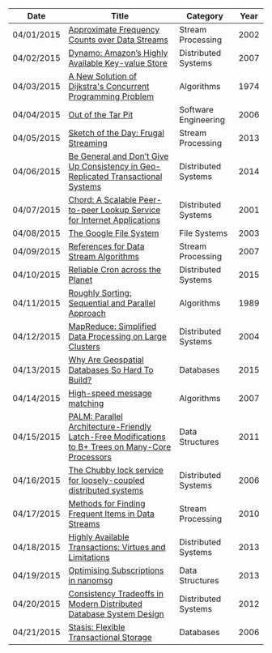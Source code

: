 | Date       | Title         | Category  | Year  |
| ---------- |---------------| ----------|-------|
| 04/01/2015 | [Approximate Frequency Counts over Data Streams](http://www.vldb.org/conf/2002/S10P03.pdf) | Stream Processing | 2002
| 04/02/2015 | [Dynamo: Amazon’s Highly Available Key-value Store ](http://www.allthingsdistributed.com/files/amazon-dynamo-sosp2007.pdf) | Distributed Systems | 2007
| 04/03/2015 | [A New Solution of Dijkstra's Concurrent Programming Problem](http://research.microsoft.com/en-us/um/people/lamport/pubs/bakery.pdf) | Algorithms | 1974
| 04/04/2015 | [Out of the Tar Pit](http://shaffner.us/cs/papers/tarpit.pdf) | Software Engineering | 2006
| 04/05/2015 | [Sketch of the Day: Frugal Streaming](http://research.neustar.biz/2013/09/16/sketch-of-the-day-frugal-streaming/) | Stream Processing | 2013
| 04/06/2015 | [Be General and Don’t Give Up Consistency in Geo-Replicated Transactional Systems](http://hyflow.org/pubs/opodis14-alvin.pdf) | Distributed Systems | 2014
| 04/07/2015 | [Chord: A Scalable Peer-to-peer Lookup Service for Internet Applications](http://www.cs.berkeley.edu/~rxin/db-papers/Chord-DHT.pdf) | Distributed Systems | 2001
| 04/08/2015 | [The Google File System](http://static.googleusercontent.com/media/research.google.com/en/us/archive/gfs-sosp2003.pdf) | File Systems | 2003
| 04/09/2015 | [References for Data Stream Algorithms](http://dimacs.rutgers.edu/~graham/pubs/papers/bristol.pdf) | Stream Processing | 2007
| 04/10/2015 | [Reliable Cron across the Planet](https://queue.acm.org/detail.cfm?id=2745840) | Distributed Systems | 2015
| 04/11/2015 | [Roughly Sorting: Sequential and Parallel Approach](http://ci.nii.ac.jp/naid/110002673489/en) | Algorithms | 1989
| 04/12/2015 | [MapReduce: Simplified Data Processing on Large Clusters](http://static.googleusercontent.com/external_content/untrusted_dlcp/research.google.com/en/us/archive/mapreduce-osdi04.pdf) | Distributed Systems | 2004
| 04/13/2015 | [Why Are Geospatial Databases So Hard To Build?](http://www.jandrewrogers.com/2015/03/02/geospatial-databases-are-hard/) | Databases | 2015
| 04/14/2015 | [High-speed message matching](http://zeromq.org/whitepapers:message-matching) | Algorithms | 2007
| 04/15/2015 | [PALM: Parallel Architecture-Friendly Latch-Free Modifications to B+ Trees on Many-Core Processors](http://cs.unc.edu/~sewall/palm.pdf) | Data Structures | 2011
| 04/16/2015 | [The Chubby lock service for loosely-coupled distributed systems](http://static.googleusercontent.com/media/research.google.com/en/us/archive/chubby-osdi06.pdf) | Distributed Systems | 2006
| 04/17/2015 | [Methods for Finding Frequent Items in Data Streams](http://citeseerx.ist.psu.edu/viewdoc/download?doi=10.1.1.187.9800&rep=rep1&type=pdf) | Stream Processing | 2010
| 04/18/2015 | [Highly Available Transactions: Virtues and Limitations](http://www.bailis.org/papers/hat-vldb2014.pdf) | Distributed Systems | 2013
| 04/19/2015 | [Optimising Subscriptions in nanomsg](http://250bpm.com/blog:19) | Data Structures | 2013
| 04/20/2015 | [Consistency Tradeoffs in Modern Distributed Database System Design](http://cs-www.cs.yale.edu/homes/dna/papers/abadi-pacelc.pdf) | Distributed Systems | 2012
| 04/21/2015 | [Stasis: Flexible Transactional Storage](http://www.cs.berkeley.edu/~brewer/sears-2006.pdf) | Databases | 2006
